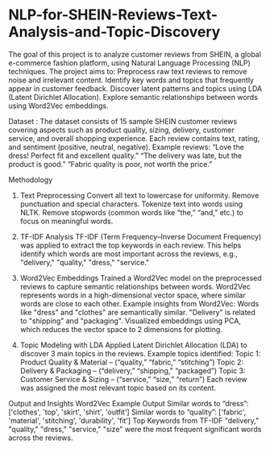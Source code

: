 # NLP-for-SHEIN-Reviews-Text-Analysis-and-Topic-Discovery
The goal of this project is to analyze customer reviews from SHEIN, a global e-commerce fashion platform, using Natural Language Processing (NLP) techniques. The project aims to:
Preprocess raw text reviews to remove noise and irrelevant content.
Identify key words and topics that frequently appear in customer feedback.
Discover latent patterns and topics using LDA (Latent Dirichlet Allocation).
Explore semantic relationships between words using Word2Vec embeddings.

Dataset : 
The dataset consists of 15 sample SHEIN customer reviews covering aspects such as product quality, sizing, delivery, customer service, and overall shopping experience.
Each review contains text, rating, and sentiment (positive, neutral, negative).
Example reviews:
“Love the dress! Perfect fit and excellent quality.”
“The delivery was late, but the product is good.”
“Fabric quality is poor, not worth the price.”

Methodology
1. Text Preprocessing
Convert all text to lowercase for uniformity.
Remove punctuation and special characters.
Tokenize text into words using NLTK.
Remove stopwords (common words like “the,” “and,” etc.) to focus on meaningful words.

2. TF-IDF Analysis
TF-IDF (Term Frequency–Inverse Document Frequency) was applied to extract the top keywords in each review.
This helps identify which words are most important across the reviews, e.g., "delivery," "quality," "dress," "service."

3. Word2Vec Embeddings
Trained a Word2Vec model on the preprocessed reviews to capture semantic relationships between words.
Word2Vec represents words in a high-dimensional vector space, where similar words are close to each other.
Example insights from Word2Vec:
Words like "dress" and "clothes" are semantically similar.
"Delivery" is related to "shipping" and "packaging".
Visualized embeddings using PCA, which reduces the vector space to 2 dimensions for plotting.

4. Topic Modeling with LDA
Applied Latent Dirichlet Allocation (LDA) to discover 3 main topics in the reviews.
Example topics identified:
Topic 1: Product Quality & Material – (“quality,” “fabric,” “stitching”)
Topic 2: Delivery & Packaging – (“delivery,” “shipping,” “packaged”)
Topic 3: Customer Service & Sizing – (“service,” “size,” “return”)
Each review was assigned the most relevant topic based on its content.

Output and Insights
Word2Vec Example Output
Similar words to “dress”: ['clothes', 'top', 'skirt', 'shirt', 'outfit']
Similar words to “quality”: ['fabric', 'material', 'stitching', 'durability', 'fit']
Top Keywords from TF-IDF
"delivery," "quality," "dress," "service," "size" were the most frequent significant words across the reviews.
